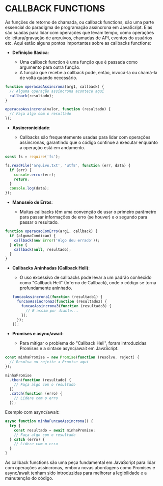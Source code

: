 # CALLBACK FUNCTIONS

As funções de retorno de chamada, ou callback functions, são uma parte essencial do paradigma de programação assíncrona em JavaScript. Elas são suadas para lidar com operações que levam tempo, como operações de leitura/gravação de arqruivos, chamadas de API, eventos do usuários etc. Aqui estão alguns pontos importantes sobre as callbacks functions:

- **Definição Básica**:

  - Uma callback function é uma função que é passada como argumento para outra função.
  - A função que recebe a callback pode, então, invocá-la ou chamá-la de volta quando necessário.

```js
function operacaoAssincrona(arg1, callback) {
  // Alguma operação assíncrona acontece aqui
  callback(resultado);
}

operacaoAssincrona(valor, function (resultado) {
  // Faça algo com o resultado
});
```

- **Assincronicidade**:

  - Callbacks são frequentemente usadas para lidar com operações assíncronas, garantindo que o código continue a executar enquanto a operação está em andamento.

```js
const fs = require('fs');

fs.readFile('arquivo.txt', 'utf8', function (err, data) {
  if (err) {
    console.error(err);
    return;
  }
  console.log(data);
});
```

- **Manuseio de Erros**:

  - Muitas callbacks têm uma convenção de usar o primeiro parâmetro para passar informações de erro (se houver) e o segundo para passar o resultado.

```js
function operacaoComErro(arg1, callback) {
  if (algumaCondicao) {
    callback(new Error('Algo deu errado'));
  } else {
    callback(null, resultado);
  }
}
```

- **Callbacks Aninhadas (Callback Hell)**:

  - O uso excessivo de callbacks pode levar a um padrão conhecido como "Callback Hell" (Inferno de Callback), onde o código se torna profundamente aninhado.

  ```js
  funcaoAssincrona1(function (resultado1) {
    funcaoAssincrona2(function (resultado2) {
      funcaoAssincrona3(function (resultado3) {
        // E assim por diante...
      });
    });
  });
  ```

- **Promises e async/await**:
  - Para mitigar o problema do "Callback Hell", foram introduzidas Promises e a sintaxe async/await em JavaScript.

```js
const minhaPromise = new Promise(function (resolve, reject) {
  // Resolva ou rejeite a Promise aqui
});

minhaPromise
  .then(function (resultado) {
    // Faça algo com o resultado
  })
  .catch(function (erro) {
    // Lidere com o erro
  });
```

Exemplo com async/await:

```js
async function minhaFuncaoAssincrona() {
  try {
    const resultado = await minhaPromise;
    // Faça algo com o resultado
  } catch (erro) {
    // Lidere com o erro
  }
}
```

As callback functions são uma peça fundamental em JavaScript para lidar com operações assíncronas, embora novas abordagens como Promises e async/await tenham sido introduzidas para melhorar a legibilidade e a manutenção do código.
